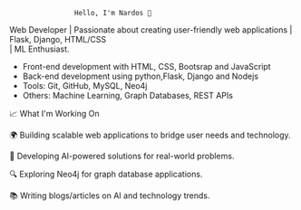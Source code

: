                     Hello, I'm Nardos 👋

Web Developer | Passionate about creating user-friendly web applications | Flask, Django, HTML/CSS  
                                 | ML Enthusiast.


- Front-end development with HTML, CSS, Bootsrap and JavaScript
- Back-end development using python,Flask,  Django and Nodejs
- Tools: Git, GitHub, MySQL, Neo4j
- Others: Machine Learning, Graph Databases, REST APIs

📈 What I'm Working On

🌍 Building scalable web applications to bridge user needs and technology.

🤖 Developing AI-powered solutions for real-world problems.

🔍 Exploring Neo4j for graph database applications.

📚 Writing blogs/articles on AI and technology trends.




  
                           



